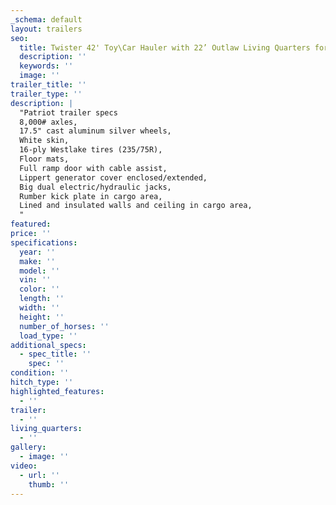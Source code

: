 ```yaml
---
_schema: default
layout: trailers
seo:
  title: Twister 42' Toy\Car Hauler with 22’ Outlaw Living Quarters for lease or sale
  description: ''
  keywords: ''
  image: ''
trailer_title: ''
trailer_type: ''
description: |
  "Patriot trailer specs
  8,000# axles,
  17.5" cast aluminum silver wheels,
  White skin,
  16-ply Westlake tires (235/75R),
  Floor mats,
  Full ramp door with cable assist,
  Lippert generator cover enclosed/extended,
  Big dual electric/hydraulic jacks,
  Rumber kick plate in cargo area, 
  Lined and insulated walls and ceiling in cargo area, 
  "
featured:
price: ''
specifications:
  year: ''
  make: ''
  model: ''
  vin: ''
  color: ''
  length: ''
  width: ''
  height: ''
  number_of_horses: ''
  load_type: ''
additional_specs:
  - spec_title: ''
    spec: ''
condition: ''
hitch_type: ''
highlighted_features:
  - ''
trailer:
  - ''
living_quarters:
  - ''
gallery:
  - image: ''
video:
  - url: ''
    thumb: ''
---
```

